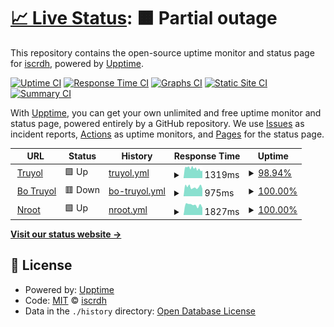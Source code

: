 # [📈 Live Status](https://iscrdh.github.io/upptime): <!--live status--> **🟧 Partial outage**

This repository contains the open-source uptime monitor and status page for [iscrdh](https://iscrdh.github.io/upptime), powered by [Upptime](https://github.com/upptime/upptime).

[![Uptime CI](https://github.com/iscrdh/upptime/workflows/Uptime%20CI/badge.svg)](https://github.com/iscrdh/upptime/actions?query=workflow%3A%22Uptime+CI%22)
[![Response Time CI](https://github.com/iscrdh/upptime/workflows/Response%20Time%20CI/badge.svg)](https://github.com/iscrdh/upptime/actions?query=workflow%3A%22Response+Time+CI%22)
[![Graphs CI](https://github.com/iscrdh/upptime/workflows/Graphs%20CI/badge.svg)](https://github.com/iscrdh/upptime/actions?query=workflow%3A%22Graphs+CI%22)
[![Static Site CI](https://github.com/iscrdh/upptime/workflows/Static%20Site%20CI/badge.svg)](https://github.com/iscrdh/upptime/actions?query=workflow%3A%22Static+Site+CI%22)
[![Summary CI](https://github.com/iscrdh/upptime/workflows/Summary%20CI/badge.svg)](https://github.com/iscrdh/upptime/actions?query=workflow%3A%22Summary+CI%22)

With [Upptime](https://upptime.js.org), you can get your own unlimited and free uptime monitor and status page, powered entirely by a GitHub repository. We use [Issues](https://github.com/iscrdh/upptime/issues) as incident reports, [Actions](https://github.com/iscrdh/upptime/actions) as uptime monitors, and [Pages](https://iscrdh.github.io/upptime) for the status page.

<!--start: status pages-->
<!-- This summary is generated by Upptime (https://github.com/upptime/upptime) -->
<!-- Do not edit this manually, your changes will be overwritten -->
<!-- prettier-ignore -->
| URL | Status | History | Response Time | Uptime |
| --- | ------ | ------- | ------------- | ------ |
| <img alt="" src="https://icons.duckduckgo.com/ip3/truyol.com.ico" height="13"> [Truyol](https://truyol.com/) | 🟩 Up | [truyol.yml](https://github.com/iscrdh/upptime/commits/HEAD/history/truyol.yml) | <details><summary><img alt="Response time graph" src="./graphs/truyol/response-time-week.png" height="20"> 1319ms</summary><br><a href="https://iscrdh.github.io/upptime/history/truyol"><img alt="Response time 1329" src="https://img.shields.io/endpoint?url=https%3A%2F%2Fraw.githubusercontent.com%2Fiscrdh%2Fupptime%2FHEAD%2Fapi%2Ftruyol%2Fresponse-time.json"></a><br><a href="https://iscrdh.github.io/upptime/history/truyol"><img alt="24-hour response time 1318" src="https://img.shields.io/endpoint?url=https%3A%2F%2Fraw.githubusercontent.com%2Fiscrdh%2Fupptime%2FHEAD%2Fapi%2Ftruyol%2Fresponse-time-day.json"></a><br><a href="https://iscrdh.github.io/upptime/history/truyol"><img alt="7-day response time 1319" src="https://img.shields.io/endpoint?url=https%3A%2F%2Fraw.githubusercontent.com%2Fiscrdh%2Fupptime%2FHEAD%2Fapi%2Ftruyol%2Fresponse-time-week.json"></a><br><a href="https://iscrdh.github.io/upptime/history/truyol"><img alt="30-day response time 1315" src="https://img.shields.io/endpoint?url=https%3A%2F%2Fraw.githubusercontent.com%2Fiscrdh%2Fupptime%2FHEAD%2Fapi%2Ftruyol%2Fresponse-time-month.json"></a><br><a href="https://iscrdh.github.io/upptime/history/truyol"><img alt="1-year response time 1329" src="https://img.shields.io/endpoint?url=https%3A%2F%2Fraw.githubusercontent.com%2Fiscrdh%2Fupptime%2FHEAD%2Fapi%2Ftruyol%2Fresponse-time-year.json"></a></details> | <details><summary><a href="https://iscrdh.github.io/upptime/history/truyol">98.94%</a></summary><a href="https://iscrdh.github.io/upptime/history/truyol"><img alt="All-time uptime 99.31%" src="https://img.shields.io/endpoint?url=https%3A%2F%2Fraw.githubusercontent.com%2Fiscrdh%2Fupptime%2FHEAD%2Fapi%2Ftruyol%2Fuptime.json"></a><br><a href="https://iscrdh.github.io/upptime/history/truyol"><img alt="24-hour uptime 100.00%" src="https://img.shields.io/endpoint?url=https%3A%2F%2Fraw.githubusercontent.com%2Fiscrdh%2Fupptime%2FHEAD%2Fapi%2Ftruyol%2Fuptime-day.json"></a><br><a href="https://iscrdh.github.io/upptime/history/truyol"><img alt="7-day uptime 98.94%" src="https://img.shields.io/endpoint?url=https%3A%2F%2Fraw.githubusercontent.com%2Fiscrdh%2Fupptime%2FHEAD%2Fapi%2Ftruyol%2Fuptime-week.json"></a><br><a href="https://iscrdh.github.io/upptime/history/truyol"><img alt="30-day uptime 99.31%" src="https://img.shields.io/endpoint?url=https%3A%2F%2Fraw.githubusercontent.com%2Fiscrdh%2Fupptime%2FHEAD%2Fapi%2Ftruyol%2Fuptime-month.json"></a><br><a href="https://iscrdh.github.io/upptime/history/truyol"><img alt="1-year uptime 99.31%" src="https://img.shields.io/endpoint?url=https%3A%2F%2Fraw.githubusercontent.com%2Fiscrdh%2Fupptime%2FHEAD%2Fapi%2Ftruyol%2Fuptime-year.json"></a></details>
| <img alt="" src="https://icons.duckduckgo.com/ip3/bo.truyol.com.ico" height="13"> [Bo Truyol](https://bo.truyol.com/) | 🟥 Down | [bo-truyol.yml](https://github.com/iscrdh/upptime/commits/HEAD/history/bo-truyol.yml) | <details><summary><img alt="Response time graph" src="./graphs/bo-truyol/response-time-week.png" height="20"> 975ms</summary><br><a href="https://iscrdh.github.io/upptime/history/bo-truyol"><img alt="Response time 3699" src="https://img.shields.io/endpoint?url=https%3A%2F%2Fraw.githubusercontent.com%2Fiscrdh%2Fupptime%2FHEAD%2Fapi%2Fbo-truyol%2Fresponse-time.json"></a><br><a href="https://iscrdh.github.io/upptime/history/bo-truyol"><img alt="24-hour response time 978" src="https://img.shields.io/endpoint?url=https%3A%2F%2Fraw.githubusercontent.com%2Fiscrdh%2Fupptime%2FHEAD%2Fapi%2Fbo-truyol%2Fresponse-time-day.json"></a><br><a href="https://iscrdh.github.io/upptime/history/bo-truyol"><img alt="7-day response time 975" src="https://img.shields.io/endpoint?url=https%3A%2F%2Fraw.githubusercontent.com%2Fiscrdh%2Fupptime%2FHEAD%2Fapi%2Fbo-truyol%2Fresponse-time-week.json"></a><br><a href="https://iscrdh.github.io/upptime/history/bo-truyol"><img alt="30-day response time 1086" src="https://img.shields.io/endpoint?url=https%3A%2F%2Fraw.githubusercontent.com%2Fiscrdh%2Fupptime%2FHEAD%2Fapi%2Fbo-truyol%2Fresponse-time-month.json"></a><br><a href="https://iscrdh.github.io/upptime/history/bo-truyol"><img alt="1-year response time 3699" src="https://img.shields.io/endpoint?url=https%3A%2F%2Fraw.githubusercontent.com%2Fiscrdh%2Fupptime%2FHEAD%2Fapi%2Fbo-truyol%2Fresponse-time-year.json"></a></details> | <details><summary><a href="https://iscrdh.github.io/upptime/history/bo-truyol">100.00%</a></summary><a href="https://iscrdh.github.io/upptime/history/bo-truyol"><img alt="All-time uptime 99.65%" src="https://img.shields.io/endpoint?url=https%3A%2F%2Fraw.githubusercontent.com%2Fiscrdh%2Fupptime%2FHEAD%2Fapi%2Fbo-truyol%2Fuptime.json"></a><br><a href="https://iscrdh.github.io/upptime/history/bo-truyol"><img alt="24-hour uptime 99.99%" src="https://img.shields.io/endpoint?url=https%3A%2F%2Fraw.githubusercontent.com%2Fiscrdh%2Fupptime%2FHEAD%2Fapi%2Fbo-truyol%2Fuptime-day.json"></a><br><a href="https://iscrdh.github.io/upptime/history/bo-truyol"><img alt="7-day uptime 100.00%" src="https://img.shields.io/endpoint?url=https%3A%2F%2Fraw.githubusercontent.com%2Fiscrdh%2Fupptime%2FHEAD%2Fapi%2Fbo-truyol%2Fuptime-week.json"></a><br><a href="https://iscrdh.github.io/upptime/history/bo-truyol"><img alt="30-day uptime 99.96%" src="https://img.shields.io/endpoint?url=https%3A%2F%2Fraw.githubusercontent.com%2Fiscrdh%2Fupptime%2FHEAD%2Fapi%2Fbo-truyol%2Fuptime-month.json"></a><br><a href="https://iscrdh.github.io/upptime/history/bo-truyol"><img alt="1-year uptime 99.65%" src="https://img.shields.io/endpoint?url=https%3A%2F%2Fraw.githubusercontent.com%2Fiscrdh%2Fupptime%2FHEAD%2Fapi%2Fbo-truyol%2Fuptime-year.json"></a></details>
| <img alt="" src="https://icons.duckduckgo.com/ip3/www.nroot.es.ico" height="13"> [Nroot](https://www.nroot.es/) | 🟩 Up | [nroot.yml](https://github.com/iscrdh/upptime/commits/HEAD/history/nroot.yml) | <details><summary><img alt="Response time graph" src="./graphs/nroot/response-time-week.png" height="20"> 1827ms</summary><br><a href="https://iscrdh.github.io/upptime/history/nroot"><img alt="Response time 1846" src="https://img.shields.io/endpoint?url=https%3A%2F%2Fraw.githubusercontent.com%2Fiscrdh%2Fupptime%2FHEAD%2Fapi%2Fnroot%2Fresponse-time.json"></a><br><a href="https://iscrdh.github.io/upptime/history/nroot"><img alt="24-hour response time 1809" src="https://img.shields.io/endpoint?url=https%3A%2F%2Fraw.githubusercontent.com%2Fiscrdh%2Fupptime%2FHEAD%2Fapi%2Fnroot%2Fresponse-time-day.json"></a><br><a href="https://iscrdh.github.io/upptime/history/nroot"><img alt="7-day response time 1827" src="https://img.shields.io/endpoint?url=https%3A%2F%2Fraw.githubusercontent.com%2Fiscrdh%2Fupptime%2FHEAD%2Fapi%2Fnroot%2Fresponse-time-week.json"></a><br><a href="https://iscrdh.github.io/upptime/history/nroot"><img alt="30-day response time 2341" src="https://img.shields.io/endpoint?url=https%3A%2F%2Fraw.githubusercontent.com%2Fiscrdh%2Fupptime%2FHEAD%2Fapi%2Fnroot%2Fresponse-time-month.json"></a><br><a href="https://iscrdh.github.io/upptime/history/nroot"><img alt="1-year response time 1846" src="https://img.shields.io/endpoint?url=https%3A%2F%2Fraw.githubusercontent.com%2Fiscrdh%2Fupptime%2FHEAD%2Fapi%2Fnroot%2Fresponse-time-year.json"></a></details> | <details><summary><a href="https://iscrdh.github.io/upptime/history/nroot">100.00%</a></summary><a href="https://iscrdh.github.io/upptime/history/nroot"><img alt="All-time uptime 99.71%" src="https://img.shields.io/endpoint?url=https%3A%2F%2Fraw.githubusercontent.com%2Fiscrdh%2Fupptime%2FHEAD%2Fapi%2Fnroot%2Fuptime.json"></a><br><a href="https://iscrdh.github.io/upptime/history/nroot"><img alt="24-hour uptime 100.00%" src="https://img.shields.io/endpoint?url=https%3A%2F%2Fraw.githubusercontent.com%2Fiscrdh%2Fupptime%2FHEAD%2Fapi%2Fnroot%2Fuptime-day.json"></a><br><a href="https://iscrdh.github.io/upptime/history/nroot"><img alt="7-day uptime 100.00%" src="https://img.shields.io/endpoint?url=https%3A%2F%2Fraw.githubusercontent.com%2Fiscrdh%2Fupptime%2FHEAD%2Fapi%2Fnroot%2Fuptime-week.json"></a><br><a href="https://iscrdh.github.io/upptime/history/nroot"><img alt="30-day uptime 99.25%" src="https://img.shields.io/endpoint?url=https%3A%2F%2Fraw.githubusercontent.com%2Fiscrdh%2Fupptime%2FHEAD%2Fapi%2Fnroot%2Fuptime-month.json"></a><br><a href="https://iscrdh.github.io/upptime/history/nroot"><img alt="1-year uptime 99.71%" src="https://img.shields.io/endpoint?url=https%3A%2F%2Fraw.githubusercontent.com%2Fiscrdh%2Fupptime%2FHEAD%2Fapi%2Fnroot%2Fuptime-year.json"></a></details>

<!--end: status pages-->

[**Visit our status website →**](https://iscrdh.github.io/upptime)

## 📄 License

- Powered by: [Upptime](https://github.com/upptime/upptime)
- Code: [MIT](./LICENSE) © [iscrdh](https://iscrdh.github.io/upptime)
- Data in the `./history` directory: [Open Database License](https://opendatacommons.org/licenses/odbl/1-0/)
